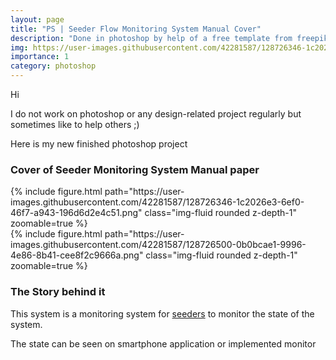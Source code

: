 ```yaml
---
layout: page
title: "PS | Seeder Flow Monitoring System Manual Cover"
description: "Done in photoshop by help of a free template from freepik"
img: https://user-images.githubusercontent.com/42281587/128726346-1c2026e3-6ef0-46f7-a943-196d6d2e4c51.png
importance: 1
category: photoshop
---
```

Hi

I do not work on photoshop or any design-related project regularly but sometimes like to help others ;)

Here is my new finished photoshop project

### Cover of Seeder Monitoring System Manual paper

<div class="row mt-2">
    <div class="col-sm mt-2 mt-md-0">
        {% include figure.html path="https://user-images.githubusercontent.com/42281587/128726346-1c2026e3-6ef0-46f7-a943-196d6d2e4c51.png" class="img-fluid rounded z-depth-1" zoomable=true %}
    </div>
    <div class="col-sm mt-2 mt-md-0">
        {% include figure.html path="https://user-images.githubusercontent.com/42281587/128726500-0b0bcae1-9996-4e86-8b41-cee8f2c9666a.png" class="img-fluid rounded z-depth-1" zoomable=true %}
    </div>
</div>

### The Story behind it

This system is a monitoring system for [seeders](https://s3.amazonaws.com/fallingrain/uploads/8fa208c545ed4ed3acd40a5bbf583316/original/JA1.jpg?1477013465) to monitor the state of the system.

The state can be seen on smartphone application or implemented monitor